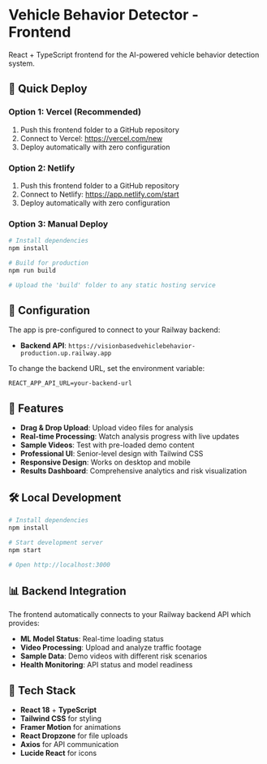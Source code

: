# Vehicle Behavior Detector - Frontend

React + TypeScript frontend for the AI-powered vehicle behavior detection system.

## 🚀 Quick Deploy

### Option 1: Vercel (Recommended)
1. Push this frontend folder to a GitHub repository
2. Connect to Vercel: https://vercel.com/new
3. Deploy automatically with zero configuration

### Option 2: Netlify
1. Push this frontend folder to a GitHub repository  
2. Connect to Netlify: https://app.netlify.com/start
3. Deploy automatically with zero configuration

### Option 3: Manual Deploy
```bash
# Install dependencies
npm install

# Build for production
npm run build

# Upload the 'build' folder to any static hosting service
```

## 🔧 Configuration

The app is pre-configured to connect to your Railway backend:
- **Backend API**: `https://visionbasedvehiclebehavior-production.up.railway.app`

To change the backend URL, set the environment variable:
```
REACT_APP_API_URL=your-backend-url
```

## 📱 Features

- **Drag & Drop Upload**: Upload video files for analysis
- **Real-time Processing**: Watch analysis progress with live updates
- **Sample Videos**: Test with pre-loaded demo content
- **Professional UI**: Senior-level design with Tailwind CSS
- **Responsive Design**: Works on desktop and mobile
- **Results Dashboard**: Comprehensive analytics and risk visualization

## 🛠️ Local Development

```bash
# Install dependencies
npm install

# Start development server
npm start

# Open http://localhost:3000
```

## 📊 Backend Integration

The frontend automatically connects to your Railway backend API which provides:
- **ML Model Status**: Real-time loading status
- **Video Processing**: Upload and analyze traffic footage
- **Sample Data**: Demo videos with different risk scenarios
- **Health Monitoring**: API status and model readiness

## 🎨 Tech Stack

- **React 18** + **TypeScript**
- **Tailwind CSS** for styling
- **Framer Motion** for animations
- **React Dropzone** for file uploads
- **Axios** for API communication
- **Lucide React** for icons